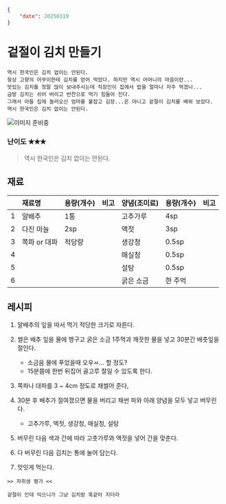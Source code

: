 ```json
{
    "date": 20250319
}
```

# 겉절이 김치 만들기

```
역시 한국인은 김치 없이는 안된다.
항상 고향의 어무이한테 김치를 얻어 먹었다. 하지만 역시 어머니의 마음이란...
맛있는 김치를 정말 많이 보내주시는데 직장인이 집에서 밥을 얼마나 자주 먹겠나...
금방 김치는 쉬어 버리고 반찬으로 먹기 힘들어 진다.
그래서 아들 집에 놀러오신 엄마를 붙잡고 김장...은 아니고 겉절이 김치를 배워 보았다.
역시 한국인은 김치 없이는 안된다.
```

![이미지 준비중](<../../_assets/img/이미지 준비중.png>)

### 난이도 ✭✭✭
> 역시 한국인은 김치 없이는 안된다.


## 재료
||재료명|용량(개수)|비고|양념(조미료)|용량(개수)|비고|
|:-:|:--|:--|:--|:--|:--|:--|
|1|알배추|1통||고추가루|4sp||
|2|다진 마늘|2sp||액젓|3sp||
|3|쪽파 or 대파|적당량||생강청|0.5sp||
|4||||매실청|0.5sp||
|5||||설탕|0.5sp||
|6||||굵은 소금|한 주먹||


## 레시피
1. 알배추의 잎을 따서 먹기 적당한 크기로 자른다.

1. 썰은 배추 잎을 물에 헹구고 굵은 소금 1주먹과 깨끗한 물을 넣고 30분간 배춧잎을 절인다.
    - 소금음 물에 푸었을때 오우ㅆ... 할 정도?
    - 15분쯤에 한번 뒤집어 골고루 절일 수 있도록 한다.

1. 쪽파나 대파를 3 ~ 4cm 정도로 채썰어 준다,

1. 30분 후 배추가 절여졌으면 물을 버리고 채썬 파와 아래 양념을 모두 넣고 버무린다.
    - 고추가루, 액젓, 생강청, 매실청, 설탕

1. 버무린 다음 색과 간에 따라 고춧가루와 액젓을 넣어 간을 맞춘다. 

1. 다 버무린 다음 김치는 통에 눌어 담는다.

1. 맛잇게 먹는다.


~~~
>> 자취생 평가 <<

겉절이 인데 익으니가 그냥 김치랑 똑같아 지더라
~~~